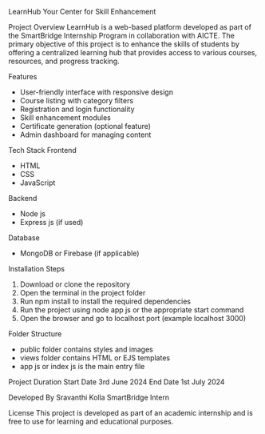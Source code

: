
LearnHub
Your Center for Skill Enhancement

Project Overview
LearnHub is a web-based platform developed as part of the SmartBridge Internship Program in collaboration with AICTE. The primary objective of this project is to enhance the skills of students by offering a centralized learning hub that provides access to various courses, resources, and progress tracking.

Features

* User-friendly interface with responsive design
* Course listing with category filters
* Registration and login functionality
* Skill enhancement modules
* Certificate generation (optional feature)
* Admin dashboard for managing content

Tech Stack
Frontend

* HTML
* CSS
* JavaScript

Backend

* Node js
* Express js (if used)

Database

* MongoDB or Firebase (if applicable)

Installation Steps

1. Download or clone the repository
2. Open the terminal in the project folder
3. Run npm install to install the required dependencies
4. Run the project using node app js or the appropriate start command
5. Open the browser and go to localhost port (example localhost 3000)

Folder Structure

* public folder contains styles and images
* views folder contains HTML or EJS templates
* app js or index js is the main entry file

Project Duration
Start Date 3rd June 2024
End Date 1st July 2024

Developed By
Sravanthi Kolla
SmartBridge Intern

License
This project is developed as part of an academic internship and is free to use for learning and educational purposes.
